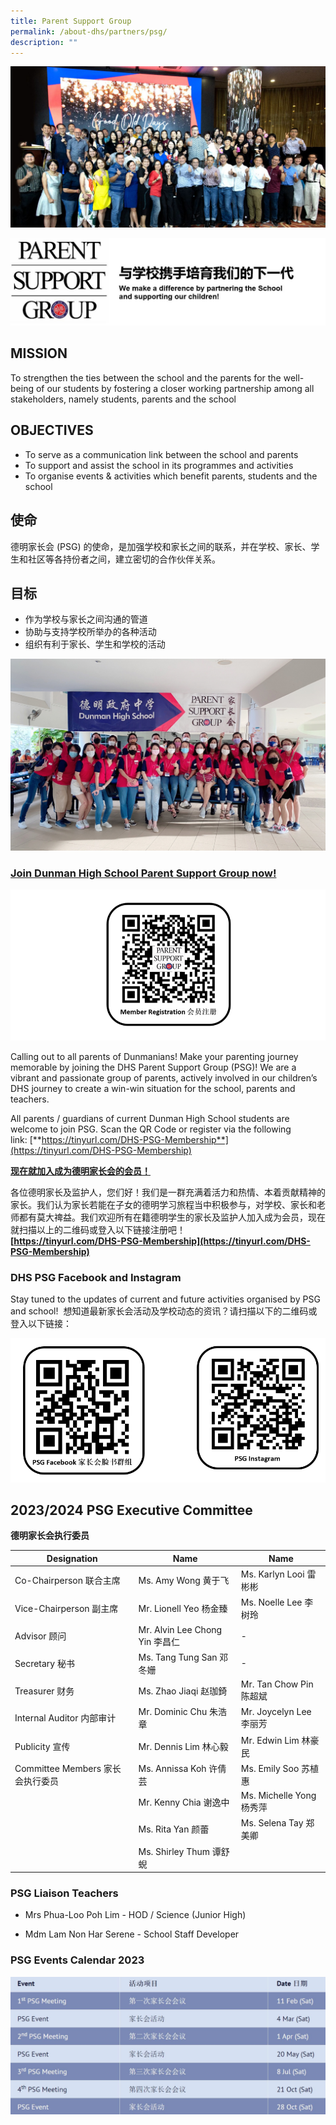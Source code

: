 ```yaml
---
title: Parent Support Group
permalink: /about-dhs/partners/psg/
description: ""
---
```

![](/images/Homepage/psg-web.jpeg)

![](/images/Homepage/PSG-header.jpg)

## **MISSION**

To strengthen the ties between the school and the parents for the well-being of our students by fostering a closer working partnership among all stakeholders, namely students, parents and the school

## **OBJECTIVES**

*   To serve as a communication link between the school and parents
*   To support and assist the school in its programmes and activities
*   To organise events & activities which benefit parents, students and the school

## **使命**

德明家长会 (PSG) 的使命，是加强学校和家长之间的联系，并在学校、家长、学生和社区等各持份者之间，建立密切的合作伙伴关系。

## **目标**

*   作为学校与家长之间沟通的管道
*   协助与支持学校所举办的各种活动
*   组织有利于家长、学生和学校的活动

![](/images/Homepage/psgpsg.jpeg)

### **[Join Dunman High School Parent Support Group now!](https://tinyurl.com/DHS-PSG-Membership)**

![](/images/icon.png)

Calling out to all parents of Dunmanians! Make your parenting journey memorable by joining the DHS Parent Support Group (PSG)! We are a vibrant and passionate group of parents, actively involved in our children’s DHS journey to create a win-win situation for the school, parents and teachers.

All parents / guardians of current Dunman High School students are welcome to join PSG. Scan the QR Code or register via the following link: [**https://tinyurl.com/DHS-PSG-Membership**](https://tinyurl.com/DHS-PSG-Membership)

[**现在就加入成为德明家长会的会员！**](https://tinyurl.com/DHS-PSG-Membership)

各位德明家长及监护人，您们好！我们是一群充满着活力和热情、本着贡献精神的家长。我们认为家长若能在子女的德明学习旅程当中积极参与，对学校、家长和老师都有莫大禆益。我们欢迎所有在籍德明学生的家长及监护人加入成为会员，现在就扫描以上的二维码或登入以下链接注册吧！  
**[https://tinyurl.com/DHS-PSG-Membership](https://tinyurl.com/DHS-PSG-Membership)**

### **DHS PSG Facebook and Instagram**

Stay tuned to the updates of current and future activities organised by PSG and school!  想知道最新家长会活动及学校动态的资讯？请扫描以下的二维码或登入以下链接：

![](/images/Homepage/psg%20social%20media%20qr%20code.png)

## **2023/2024 PSG Executive Committee**
 **德明家长会执行委员**
 
| Designation | Name | Name
| -------- | -------- | -------- |
| Co-Chairperson 联合主席 | Ms. Amy Wong 黄于飞  | Ms. Karlyn Looi 雷彬彬  |
| Vice-Chairperson 副主席  | Mr. Lionell Yeo 杨金臻 | Ms. Noelle Lee 李树玲   |
|Advisor 顾问| Mr. Alvin Lee Chong Yin 李昌仁| - |
|Secretary 秘书 | Ms. Tang Tung San 邓冬姗 | - | 
|Treasurer 财务 | Ms. Zhao Jiaqi 赵珈錡 | Mr. Tan Chow Pin 陈超斌| 
| Internal Auditor 内部审计| Mr. Dominic Chu  朱浩章 | Mr. Joycelyn Lee 李丽芳 | 
|Publicity 宣传 | Mr. Dennis Lim 林心毅 | Mr. Edwin Lim 林豪民 | Ms. Leong Wai May 梁慧媚 |
|Committee Members 家长会执行委员 | Ms. Annissa Koh 许倩芸 | Ms. Emily Soo 苏植惠| 
| | Mr. Kenny Chia 谢逸中| Ms. Michelle Yong 杨秀萍| 
| | Ms. Rita Yan 颜蕾| Ms. Selena Tay 郑美卿| 
| | Ms. Shirley Thum 谭舒蜺|
 
###  **PSG Liaison Teachers**
* Mrs Phua-Loo Poh Lim -
 HOD / Science (Junior High)

* Mdm Lam Non Har Serene - 
 School Staff Developer
 
###  **PSG Events Calendar 2023**
 ![](/images/Homepage/psg%20event%202023.png)